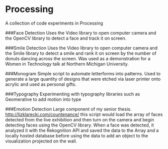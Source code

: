 # Processing
A collection of code experiments in Processing


###Face Detection
Uses the Video library to open computer camera and the OpenCV library to detect a face and track it on screen.

###Smile Detection
Uses the Video library to open computer camera and the Smile library to detect a smile and rank it on screen by the number of donuts dancing across the screen. Was used as a demonstration for a Women in Technology talk at Northern Michigan University.


###Monogram
Simple script to automate letterforms into patterns. Used to generate a large quantity of designs that were etched via laser printer onto acrylic and used as personal gifts.

###Typography
Experimenting with typography libraries such as Geomerative to add motion into type

###Emotion Detection
Large component of my senior thesis. http://lizklarecki.com/countenance/ this script would load the array of faces detected from the live exhibition and then turn on the camera and begin detecting faces using the OpenCV library. When a face was detected, it analyzed it with the Rekognition API and saved the data to the Array and a locally hosted database before using the data to add an object to the visualization projected on the wall.

